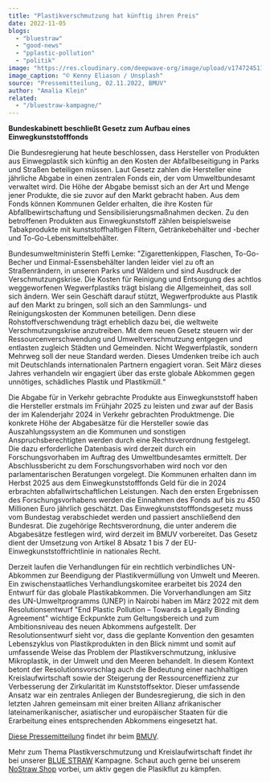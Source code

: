 ```yaml
---
title: "Plastikverschmutzung hat künftig ihren Preis"
date: 2022-11-05
blogs: 
  - "bluestraw"
  - "good-news"
  - "pplastic-pollution"
  - "politik"
image: "https://res.cloudinary.com/deepwave-org/image/upload/v1747245114/deepwave.org/muelltonne_kenny-eliason-unsplash-scaled.jpg"
image_caption: "© Kenny Eliason / Unsplash"
source: "Pressemitteilung, 02.11.2022, BMUV"
author: "Amalia Klein"
related: 
  - "/bluestraw-kampagne/"
---
```


**Bundeskabinett beschließt Gesetz zum Aufbau eines Einwegkunststofffonds**

Die Bundesregierung hat heute beschlossen, dass Hersteller von Produkten aus Einwegplastik sich künftig an den Kosten der Abfallbeseitigung in Parks und Straßen beteiligen müssen. Laut Gesetz zahlen die Hersteller eine jährliche Abgabe in einen zentralen Fonds ein, der vom Umweltbundesamt verwaltet wird. Die Höhe der Abgabe bemisst sich an der Art und Menge jener Produkte, die sie zuvor auf den Markt gebracht haben. Aus dem Fonds können Kommunen Gelder erhalten, die ihre Kosten für Abfallbewirtschaftung und Sensibilisierungsmaßnahmen decken. Zu den betroffenen Produkten aus Einwegkunststoff zählen beispielsweise Tabakprodukte mit kunststoffhaltigen Filtern, Getränkebehälter und -becher und To-Go-Lebensmittelbehälter.

Bundesumweltministerin Steffi Lemke: "Zigarettenkippen, Flaschen, To-Go-Becher und Einmal-Essensbehälter landen leider viel zu oft an Straßenrändern, in unseren Parks und Wäldern und sind Ausdruck der Verschmutzungskrise. Die Kosten für Reinigung und Entsorgung des achtlos weggeworfenen Wegwerfplastiks trägt bislang die Allgemeinheit, das soll sich ändern. Wer sein Geschäft darauf stützt, Wegwerfprodukte aus Plastik auf den Markt zu bringen, soll sich an den Sammlungs- und Reinigungskosten der Kommunen beteiligen. Denn diese Rohstoffverschwendung trägt erheblich dazu bei, die weltweite Verschmutzungskrise anzutreiben. Mit dem neuen Gesetz steuern wir der Ressourcenverschwendung und Umweltverschmutzung entgegen und entlasten zugleich Städten und Gemeinden. Nicht Wegwerfplastik, sondern Mehrweg soll der neue Standard werden. Dieses Umdenken treibe ich auch mit Deutschlands internationalen Partnern engagiert voran. Seit März dieses Jahres verhandeln wir engagiert über das erste globale Abkommen gegen unnötiges, schädliches Plastik und Plastikmüll.“

Die Abgabe für in Verkehr gebrachte Produkte aus Einwegkunststoff haben die Hersteller erstmals im Frühjahr 2025 zu leisten und zwar auf der Basis der im Kalenderjahr 2024 in Verkehr gebrachten Produktmenge. Die konkrete Höhe der Abgabesätze für die Hersteller sowie das Auszahlungssystem an die Kommunen und sonstigen Anspruchsberechtigten werden durch eine Rechtsverordnung festgelegt. Die dazu erforderliche Datenbasis wird derzeit durch ein Forschungsvorhaben im Auftrag des Umweltbundesamtes ermittelt. Der Abschlussbericht zu dem Forschungsvorhaben wird noch vor den parlamentarischen Beratungen vorgelegt. Die Kommunen erhalten dann im Herbst 2025 aus dem Einwegkunststofffonds Geld für die in 2024 erbrachten abfallwirtschaftlichen Leistungen. Nach den ersten Ergebnissen des Forschungsvorhabens werden die Einnahmen des Fonds auf bis zu 450 Millionen Euro jährlich geschätzt. Das Einwegkunststofffondsgesetz muss vom Bundestag verabschiedet werden und passiert anschließend den Bundesrat. Die zugehörige Rechtsverordnung, die unter anderem die Abgabesätze festlegen wird, wird derzeit im BMUV vorbereitet. Das Gesetz dient der Umsetzung von Artikel 8 Absatz 1 bis 7 der EU-Einwegkunststoffrichtlinie in nationales Recht.

Derzeit laufen die Verhandlungen für ein rechtlich verbindliches UN-Abkommen zur Beendigung der Plastikvermüllung von Umwelt und Meeren. Ein zwischenstaatliches Verhandlungskomitee erarbeitet bis 2024 den Entwurf für das globale Plastikabkommen. Die Vorverhandlungen am Sitz des UN-Umweltprogramms (UNEP) in Nairobi haben im März 2022 mit dem Resolutionsentwurf "End Plastic Pollution – Towards a Legally Binding Agreement" wichtige Eckpunkte zum Geltungsbereich und zum Ambitionsniveau des neuen Abkommens aufgestellt. Der Resolutionsentwurf sieht vor, dass die geplante Konvention den gesamten Lebenszyklus von Plastikprodukten in den Blick nimmt und somit auf umfassende Weise das Problem der Plastikverschmutzung, inklusive Mikroplastik, in der Umwelt und den Meeren behandelt. In diesem Kontext betont der Resolutionsvorschlag auch die Bedeutung einer nachhaltigen Kreislaufwirtschaft sowie der Steigerung der Ressourceneffizienz zur Verbesserung der Zirkularität im Kunststoffsektor. Dieser umfassende Ansatz war ein zentrales Anliegen der Bundesregierung, die sich in den letzten Jahren gemeinsam mit einer breiten Allianz afrikanischer lateinamerikanischer, asiatischer und europäischer Staaten für die Erarbeitung eines entsprechenden Abkommens eingesetzt hat.

[Diese Pressemitteilung](https://www.bmuv.de/pressemitteilung/plastikverschmutzung-hat-kuenftig-ihren-preis) findet ihr beim [BMUV](https://www.bmuv.de).

Mehr zum Thema Plastikverschmutzung und Kreislaufwirtschaft findet ihr bei unserer [BLUE STRAW](https://www.deepwave.org/bluestraw-kampagne/) Kampagne. Schaut auch gerne bei unserem [NoStraw Shop](https://deepwave.shop/) vorbei, um aktiv gegen die Plasikflut zu kämpfen.
